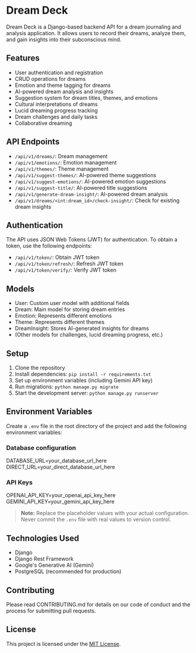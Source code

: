 # Dream Deck

Dream Deck is a Django-based backend API for a dream journaling and analysis application. It allows users to record their dreams, analyze them, and gain insights into their subconscious mind.

## Features

- User authentication and registration
- CRUD operations for dreams
- Emotion and theme tagging for dreams
- AI-powered dream analysis and insights
- Suggestion system for dream titles, themes, and emotions
- Cultural interpretations of dreams
- Lucid dreaming progress tracking
- Dream challenges and daily tasks
- Collaborative dreaming

## API Endpoints

- `/api/v1/dreams/`: Dream management
- `/api/v1/emotions/`: Emotion management
- `/api/v1/themes/`: Theme management
- `/api/v1/suggest-themes/`: AI-powered theme suggestions
- `/api/v1/suggest-emotions/`: AI-powered emotion suggestions
- `/api/v1/suggest-title/`: AI-powered title suggestions
- `/api/v1/generate-dream-insight/`: AI-powered dream analysis
- `/api/v1/dreams/<int:dream_id>/check-insight/`: Check for existing dream insights

## Authentication

The API uses JSON Web Tokens (JWT) for authentication. To obtain a token, use the following endpoints:

- `/api/v1/token/`: Obtain JWT token
- `/api/v1/token/refresh/`: Refresh JWT token
- `/api/v1/token/verify/`: Verify JWT token

## Models

- User: Custom user model with additional fields
- Dream: Main model for storing dream entries
- Emotion: Represents different emotions
- Theme: Represents different themes
- DreamInsight: Stores AI-generated insights for dreams
- (Other models for challenges, lucid dreaming progress, etc.)

## Setup

1. Clone the repository
2. Install dependencies: `pip install -r requirements.txt`
3. Set up environment variables (including Gemini API key)
4. Run migrations: `python manage.py migrate`
5. Start the development server: `python manage.py runserver`

## Environment Variables

Create a `.env` file in the root directory of the project and add the following environment variables:

### Database configuration
DATABASE_URL=your_database_url_here
DIRECT_URL=your_direct_database_url_here

### API Keys
OPENAI_API_KEY=your_openai_api_key_here
GEMINI_API_KEY=your_gemini_api_key_here


> **Note:** Replace the placeholder values with your actual configuration. Never commit the `.env` file with real values to version control.

## Technologies Used

- Django
- Django Rest Framework
- Google's Generative AI (Gemini)
- PostgreSQL (recommended for production)

## Contributing

Please read CONTRIBUTING.md for details on our code of conduct and the process for submitting pull requests.

## License

This project is licensed under the [MIT License](LICENSE).